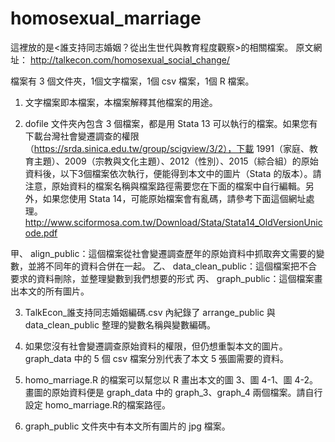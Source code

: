 # homosexual_marriage
這裡放的是<誰支持同志婚姻？從出生世代與教育程度觀察>的相關檔案。
原文網址：
http://talkecon.com/homosexual_social_change/

檔案有 3 個文件夾，1個文字檔案，1個 csv 檔案，1個 R 檔案。

1.	文字檔案即本檔案，本檔案解釋其他檔案的用途。

2.	dofile 文件夾內包含 3 個檔案，都是用 Stata 13 可以執行的檔案。如果您有下載台灣社會變遷調查的權限（https://srda.sinica.edu.tw/group/scigview/3/2），下載 1991（家庭、教育主題）、2009（宗教與文化主題）、2012（性別）、2015（綜合組）的原始資料後，以下3個檔案依次執行，便能得到本文中的圖片（Stata 的版本）。請注意，原始資料的檔案名稱與檔案路徑需要您在下面的檔案中自行編輯。另外，如果您使用 Stata 14，可能原始檔案會有亂碼，請參考下面這個網址處理。http://www.sciformosa.com.tw/Download/Stata/Stata14_OldVersionUnicode.pdf

甲、	align_public：這個檔案從社會變遷調查歷年的原始資料中抓取奔文需要的變數，並將不同年的資料合併在一起。
乙、	data_clean_public：這個檔案把不合要求的資料刪除，並整理變數到我們想要的形式
丙、	graph_public：這個檔案畫出本文的所有圖片。

3.	TalkEcon_誰支持同志婚姻編碼.csv 內紀錄了 arrange_public 與 data_clean_public 整理的變數名稱與變數編碼。

4.	如果您沒有社會變遷調查原始資料的權限，但仍想重製本文的圖片。graph_data 中的 5 個 csv 檔案分別代表了本文 5 張圖需要的資料。

5.	homo_marriage.R 的檔案可以幫您以 R 畫出本文的圖 3、圖 4-1、圖 4-2。畫圖的原始資料便是 graph_data 中的 graph_3、graph_4 兩個檔案。請自行設定 homo_marriage.R的檔案路徑。

6.	graph_public 文件夾中有本文所有圖片的 jpg 檔案。
